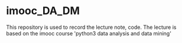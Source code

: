 # imooc_DA_DM
This repository is used to record the lecture note, code. The lecture is based on the imooc course 'python3 data analysis and data mining'
